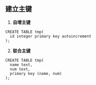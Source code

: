 ## 建立主键
1. **自增主键**<br/>
````
CREATE TABLE tmp(
  id integer primary key autoincrement
);
````
2. **联合主键**<br/>
````
CREATE TABLE tmp(
  name text,
  num text,
  primary key (name, num)
);
````
